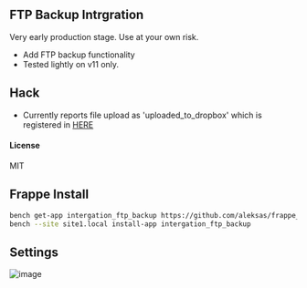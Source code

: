 ## FTP Backup Intrgration

Very early production stage. Use at your own risk.

- Add FTP backup functionality
- Tested lightly  on v11 only.


## Hack

- Currently reports file upload as 'uploaded_to_dropbox' which is registered in [HERE](https://github.com/frappe/frappe/blob/version-11/frappe/core/doctype/file/file.json#L701)

#### License

MIT

## Frappe Install
```bash
bench get-app intergation_ftp_backup https://github.com/aleksas/frappe_ftp_backup_integration.git
bench --site site1.local install-app intergation_ftp_backup
```

## Settings 

![image](https://user-images.githubusercontent.com/594470/68489590-161f2300-0250-11ea-9376-09100aac07e1.png)
